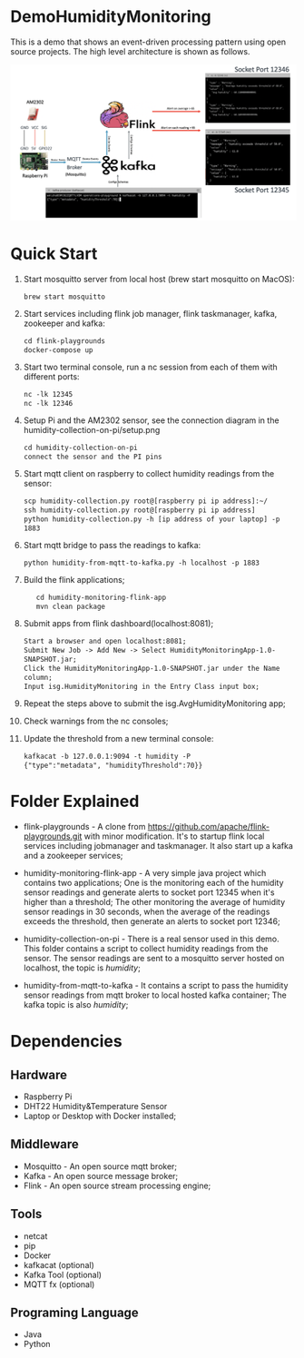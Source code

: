 # DemoHumidityMonitoring

This is a demo that shows an event-driven processing pattern using open source projects. The high level architecture is shown as follows. 

![](images/high-level.png)


# Quick Start
1. Start mosquitto server from local host (brew start mosquitto on MacOS):
   ```
   brew start mosquitto
   ```

2. Start services including flink job manager, flink taskmanager, kafka, zookeeper and kafka:
   ```
   cd flink-playgrounds
   docker-compose up
   ```

3. Start two terminal console, run a nc session from each of them with different ports:
   ```
   nc -lk 12345
   nc -lk 12346
   ```

4. Setup Pi and the AM2302 sensor, see the connection diagram in the humidity-collection-on-pi/setup.png
   ```
   cd humidity-collection-on-pi
   connect the sensor and the PI pins
   ```

5. Start mqtt client on raspberry to collect humidity readings from the sensor:
   ```
   scp humidity-collection.py root@[raspberry pi ip address]:~/
   ssh humidity-collection.py root@[raspberry pi ip address]
   python humidity-collection.py -h [ip address of your laptop] -p 1883
   ```

6. Start mqtt bridge to pass the readings to kafka:
   ```
   python humidity-from-mqtt-to-kafka.py -h localhost -p 1883
   ```
    
7. Build the flink applications;
   ```
      cd humidity-monitoring-flink-app
      mvn clean package
   ```

8. Submit apps from flink dashboard(localhost:8081);
   ```
   Start a browser and open localhost:8081;
   Submit New Job -> Add New -> Select HumidityMonitoringApp-1.0-SNAPSHOT.jar;
   Click the HumidityMonitoringApp-1.0-SNAPSHOT.jar under the Name column;
   Input isg.HumidityMonitoring in the Entry Class input box;
   ```

9.  Repeat the steps above to submit the isg.AvgHumidityMonitoring app;
    
10. Check warnings from the nc consoles;
    
11. Update the threshold from a new terminal console:
    ```
    kafkacat -b 127.0.0.1:9094 -t humidity -P
    {"type":"metadata", "humidityThreshold":70}}
    ```


# Folder Explained
- flink-playgrounds  - A clone from https://github.com/apache/flink-playgrounds.git with minor modification. It's to startup flink local services including jobmanager and taskmanager. It also start up a kafka and a zookeeper services;

- humidity-monitoring-flink-app - A very simple java project which contains two applications; One is the monitoring each of the humidity sensor readings and generate alerts to socket port 12345 when it's higher than a threshold; The other monitoring the average of humidity sensor readings in 30 seconds, when the average of the readings exceeds the threshold, then generate an alerts to socket port 12346;

- humidity-collection-on-pi  - There is a real sensor used in this demo. This folder contains a script to collect humidity readings from the sensor. The sensor readings are sent to a mosquitto server hosted on localhost, the topic is *humidity*;

- humidity-from-mqtt-to-kafka  - It contains a script to pass the humidity sensor readings from mqtt broker to local hosted kafka container; The kafka topic is also *humidity*; 


# Dependencies
## Hardware
- Raspberry Pi
- DHT22 Humidity&Temperature Sensor
- Laptop or Desktop with Docker installed;

## Middleware
- Mosquitto - An open source mqtt broker;
- Kafka - An open source message broker;
- Flink - An open source stream processing engine;

## Tools
- netcat
- pip
- Docker
- kafkacat (optional)
- Kafka Tool (optional)
- MQTT fx (optional)

## Programing Language
- Java 
- Python